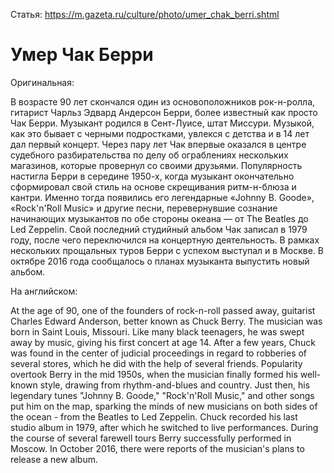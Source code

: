 Статья: https://m.gazeta.ru/culture/photo/umer_chak_berri.shtml

# Умер Чак Берри

Оригинальная:

В возрасте 90 лет скончался один из основоположников рок-н-ролла, гитарист Чарльз Эдвард Андерсон Берри, более известный как просто Чак Берри. Музыкант родился в Сент-Луисе, штат Миссури. Музыкой, как это бывает с черными подростками, увлекся с детства и в 14 лет дал первый концерт. Через пару лет Чак впервые оказался в центре судебного разбирательства по делу об ограблениях нескольких магазинов, которые провернул со своими друзьями. Популярность настигла Берри в середине 1950-х, когда музыкант окончательно сформировал свой стиль на основе скрещивания ритм-н-блюза и кантри. Именно тогда появились его легендарные «Johnny B. Goode», «Rock'n'Roll Music» и другие песни, перевернувшие сознание начинающих музыкантов по обе стороны океана — от The Beatles до Led Zeppelin. Свой последний студийный альбом Чак записал в 1979 году, после чего переключился на концертную деятельность. В рамках нескольких прощальных туров Берри с успехом выступал и в Москве. В октябре 2016 года сообщалось о планах музыканта выпустить новый альбом.

На английском:

At the age of 90, one of the founders of rock-n-roll passed away, guitarist Charles Edward Anderson, better known as Chuck Berry. The musician was born in Saint Louis, Missouri. Like many black teenagers, he was swept away by music, giving his first concert at age 14. After a few years, Chuck was found in the center of judicial proceedings in regard to robberies of several stores, which he did with the help of several friends. Popularity overtook Berry in the mid 1950s, when the musician finally formed his well-known style, drawing from rhythm-and-blues and country. Just then, his legendary tunes "Johnny B. Goode," "Rock'n'Roll Music," and other songs put him on the map, sparking the minds of new musicians on both sides of the ocean - from the Beatles to Led Zeppelin. Chuck recorded his last studio album in 1979, after which he switched to live performances. During the course of several farewell tours Berry successfully performed in Moscow. In October 2016, there were reports of the musician's plans to release a new album.
